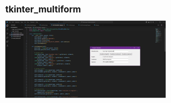 # tkinter_multiform
![dashboard](https://github.com/RafiZR/PBO/blob/main/pertemuan%206/App%20Translate/Screenshot.JPG)

